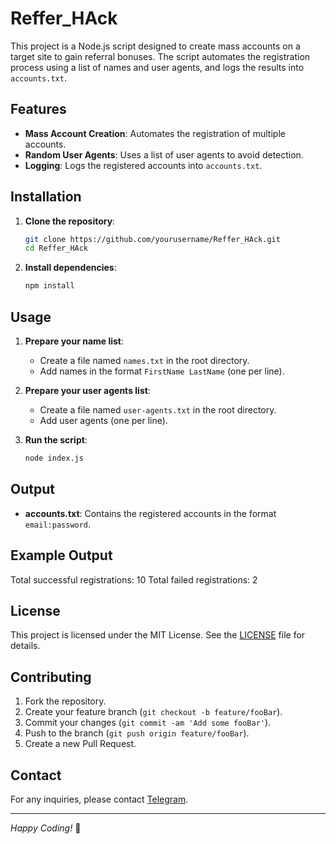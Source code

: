 # Reffer_HAck

This project is a Node.js script designed to create mass accounts on a target site to gain referral bonuses. The script automates the registration process using a list of names and user agents, and logs the results into `accounts.txt`.

## Features

- **Mass Account Creation**: Automates the registration of multiple accounts.
- **Random User Agents**: Uses a list of user agents to avoid detection.
- **Logging**: Logs the registered accounts into `accounts.txt`.

## Installation

1. **Clone the repository**:
    ```sh
    git clone https://github.com/yourusername/Reffer_HAck.git
    cd Reffer_HAck
    ```

2. **Install dependencies**:
    ```sh
    npm install
    ```

## Usage

1. **Prepare your name list**:
    - Create a file named `names.txt` in the root directory.
    - Add names in the format `FirstName LastName` (one per line).

2. **Prepare your user agents list**:
    - Create a file named `user-agents.txt` in the root directory.
    - Add user agents (one per line).

3. **Run the script**:
    ```sh
    node index.js
    ```

## Output

- **accounts.txt**: Contains the registered accounts in the format `email:password`.

## Example Output
Total successful registrations: 10
Total failed registrations: 2


## License

This project is licensed under the MIT License. See the [LICENSE](LICENSE) file for details.

## Contributing

1. Fork the repository.
2. Create your feature branch (`git checkout -b feature/fooBar`).
3. Commit your changes (`git commit -am 'Add some fooBar'`).
4. Push to the branch (`git push origin feature/fooBar`).
5. Create a new Pull Request.

## Contact

For any inquiries, please contact [Telegram](https://t.me/lamb3rt).

---

*Happy Coding!* 🚀